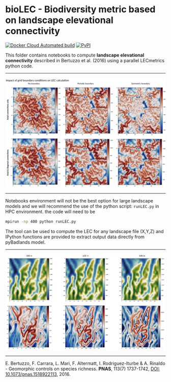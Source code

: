 # bioLEC - Biodiversity metric based on landscape elevational connectivity

[![Docker Cloud Automated build](https://img.shields.io/docker/cloud/automated/geodels/biolec.svg)](https://hub.docker.com/r/geodels/biolec)
[![PyPI](https://img.shields.io/pypi/v/bioLEC.svg)](https://pypi.org/project/bioLEC/)

This folder contains notebooks to compute **landscape elevational connectivity** described in Bertuzzo et al. (2016) using a parallel LECmetrics python code.

***

![LEC computation](https://github.com/Geodels/bioLEC/blob/master/Notebooks/images/fig1.jpg?raw=true)

***

Notebooks environment will not be the best option for large landscape models and we will recommend the use of the python script: `runLEC.py` in HPC environment. the code will need to be

```bash
mpirun -np 400 python runLEC.py
```

The tool can be used to compute the LEC for any landscape file (X,Y,Z) and IPython functions are provided to extract output data directly from pyBadlands model.

***

![LEC computation](https://github.com/Geodels/bioLEC/blob/master/Notebooks/images/fig3.jpg?raw=true)

***

E. Bertuzzo, F. Carrara, L. Mari, F. Altermatt, I. Rodriguez-Iturbe & A. Rinaldo - Geomorphic controls on species richness. **PNAS**, 113(7) 1737-1742, [DOI: 10.1073/pnas.1518922113](http://www.pnas.org/content/113/7/1737), 2016.

